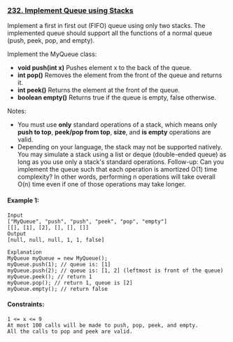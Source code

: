 ### [232. Implement Queue using Stacks](https://leetcode.com/problems/implement-queue-using-stacks/)

Implement a first in first out (FIFO) queue using only two stacks. The implemented queue should support all the functions of a normal queue (push, peek, pop, and empty).

Implement the MyQueue class:

* **void push(int x)** Pushes element x to the back of the queue.
* **int pop()** Removes the element from the front of the queue and returns it.
* **int peek()** Returns the element at the front of the queue.
* **boolean empty()** Returns true if the queue is empty, false otherwise.

Notes:

* You must use **only** standard operations of a stack, which means only **push to top**, **peek/pop from top**, **size**, and **is empty** operations are valid.
* Depending on your language, the stack may not be supported natively. You may simulate a stack using a list or deque (double-ended queue) as long as you use only a stack's standard operations.
Follow-up: Can you implement the queue such that each operation is amortized O(1) time complexity? In other words, performing n operations will take overall O(n) time even if one of those operations may take longer.

#### Example 1:
```
Input
["MyQueue", "push", "push", "peek", "pop", "empty"]
[[], [1], [2], [], [], []]
Output
[null, null, null, 1, 1, false]

Explanation
MyQueue myQueue = new MyQueue();
myQueue.push(1); // queue is: [1]
myQueue.push(2); // queue is: [1, 2] (leftmost is front of the queue)
myQueue.peek(); // return 1
myQueue.pop(); // return 1, queue is [2]
myQueue.empty(); // return false
```

#### Constraints:
```
1 <= x <= 9
At most 100 calls will be made to push, pop, peek, and empty.
All the calls to pop and peek are valid.
```
